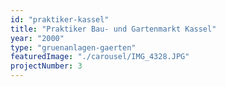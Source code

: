 ```yaml
---
id: "praktiker-kassel"
title: "Praktiker Bau- und Gartenmarkt Kassel"
year: "2000"
type: "gruenanlagen-gaerten"
featuredImage: "./carousel/IMG_4328.JPG"
projectNumber: 3
---
```

